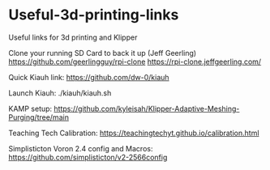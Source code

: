 # Useful-3d-printing-links
Useful links for 3d printing and Klipper

Clone your running SD Card to back it up (Jeff Geerling)
https://github.com/geerlingguy/rpi-clone
https://rpi-clone.jeffgeerling.com/



Quick Kiauh link: 
https://github.com/dw-0/kiauh



Launch Kiauh:
./kiauh/kiauh.sh


KAMP setup:
https://github.com/kyleisah/Klipper-Adaptive-Meshing-Purging/tree/main


Teaching Tech Calibration:
https://teachingtechyt.github.io/calibration.html


Simplisticton Voron 2.4 config and Macros:
https://github.com/simplisticton/v2-2566config
